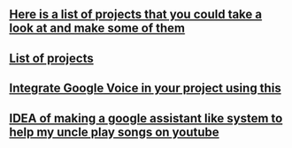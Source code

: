 ## [Here is a list of projects that you could take a look at and make some of them](https://www.reddit.com/r/learnprogramming/comments/2a9ygh/1000_beginner_programming_projects_xpost/)

## [List of projects](http://www.ideamachine.io/#view-ideas-top)

## [Integrate Google Voice in your project using this](https://sphinxdoc.github.io/pygooglevoice/)

## [IDEA of making a google assistant like system to help my uncle play songs on youtube](https://developers.google.com/actions/assistant/)
